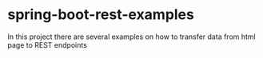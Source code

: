 # spring-boot-rest-examples
In this project there are several examples on how to transfer data from html page to REST endpoints
